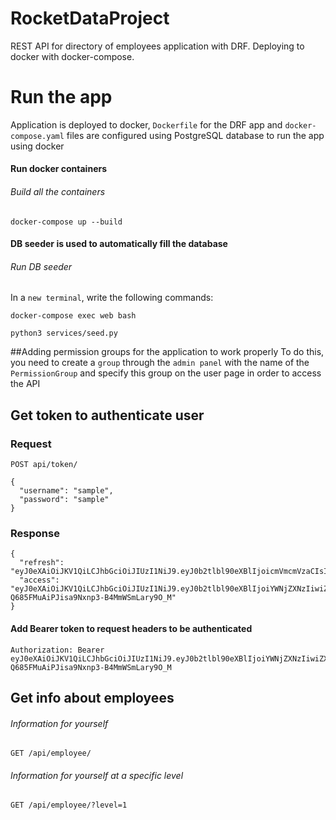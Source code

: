 # RocketDataProject

REST API for directory of employees application with DRF. Deploying to docker with docker-compose.

# Run the app

Application is deployed to docker, `Dockerfile` for the DRF app and `docker-compose.yaml` files are configured using PostgreSQL database to run the app using docker

#### Run docker containers
###### Build all the containers
    docker-compose up --build

#### DB seeder is used to automatically fill the database
###### Run DB seeder

In a `new terminal`, write the following commands:
    
    docker-compose exec web bash

    python3 services/seed.py
##Adding permission groups for the application to work properly
To do this, you need to create a `group` through the `admin panel` with the name of the `PermissionGroup` and specify this group on the user page in order to access the API

## Get token to authenticate user

### Request
`POST api/token/`

    {
      "username": "sample",
      "password": "sample"
    }
    
### Response
    {
      "refresh": "eyJ0eXAiOiJKV1QiLCJhbGciOiJIUzI1NiJ9.eyJ0b2tlbl90eXBlIjoicmVmcmVzaCIsImV4cCI6MTYxNTg4NjIxMywianRpIjoiYmQzNDY2ODBjMzQ4NGM4MDlkYzU5MTEyNGMyYTcyOGUiLCJ1c2VyX2lkIjoxfQ.unKxo3IUbmVzFDvkvcPKoSrqpgv1JAvdRAiLExDF0d8",
      "access": "eyJ0eXAiOiJKV1QiLCJhbGciOiJIUzI1NiJ9.eyJ0b2tlbl90eXBlIjoiYWNjZXNzIiwiZXhwIjoxNjE0NTAzODEzLCJqdGkiOiI5MTVkYzY4MWExMjM0Y2E1YjMwYzE4NmNkZjc2NTVjMCIsInVzZXJfaWQiOjF9.Sxv8jU-Q685FMuAiPJisa9Nxnp3-B4MmWSmLary9O_M"
    }
    
#### Add Bearer token to request headers to be authenticated

    Authorization: Bearer eyJ0eXAiOiJKV1QiLCJhbGciOiJIUzI1NiJ9.eyJ0b2tlbl90eXBlIjoiYWNjZXNzIiwiZXhwIjoxNjE0NTAzODEzLCJqdGkiOiI5MTVkYzY4MWExMjM0Y2E1YjMwYzE4NmNkZjc2NTVjMCIsInVzZXJfaWQiOjF9.Sxv8jU-Q685FMuAiPJisa9Nxnp3-B4MmWSmLary9O_M

## Get info about employees 
    
###### Information for yourself
    GET /api/employee/
###### Information for yourself at a specific level
    GET /api/employee/?level=1